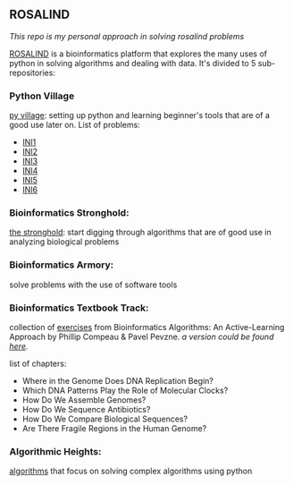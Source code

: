## ROSALIND

*This repo is my personal approach in solving rosalind problems*

[ROSALIND](https://rosalind.info/about/) is a bioinformatics platform that explores the many uses of python in solving algorithms and dealing with data.
It's divided to 5 sub-repositories:
### Python Village

[py village](./Python%20Village): setting up python and learning beginner's tools that are of a good use later on.
List of problems:
- [INI1](Python%20Village/readme.md#INI1)
- [INI2](Python%20Village/readme.md#INI2)
- [INI3](Python%20Village/readme.md#INI3)
- [INI4](Python%20Village/readme.md#INI4)
- [INI5](Python%20Village/readme.md#INI5)
- [INI6](Python%20Village/readme.md#INI6)

### Bioinformatics Stronghold:

[the stronghold](./Bioinformatics%20Stronghold): start digging through algorithms that are of good use in analyzing biological problems

### Bioinformatics Armory: 

solve problems with the use of software tools

### Bioinformatics Textbook Track:

collection of [exercises](./Bioinformatics%20Textbook%Track) from Bioinformatics Algorithms: An Active-Learning Approach by Phillip Compeau & Pavel Pevzne.
*a version could be found [here](https://stepic.org).*

list of chapters:
- Where in the Genome Does DNA Replication Begin?
- Which DNA Patterns Play the Role of Molecular Clocks?
- How Do We Assemble Genomes?
- How Do We Sequence Antibiotics?
-  How Do We Compare Biological Sequences?
- Are There Fragile Regions in the Human Genome?

### Algorithmic Heights: 

[algorithms](./Algorithmic%20Heights) that focus on solving complex algorithms using python
